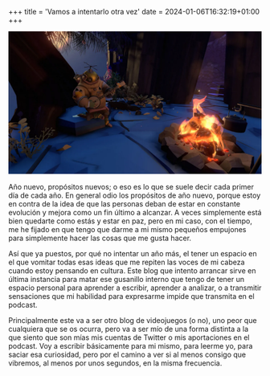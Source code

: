 +++
title = 'Vamos a intentarlo otra vez'
date = 2024-01-06T16:32:19+01:00
+++

![image](https://raw.githubusercontent.com/fleetingwords/blog/master/assets/outerwilds.png)

Año nuevo, propósitos nuevos; o eso es lo que se suele decir cada primer día de cada año. En general odio los propósitos de año nuevo, porque estoy en contra de la idea de que las personas deban de estar en constante evolución y mejora como un fin último a alcanzar. A veces simplemente está bien quedarte como estás y estar en paz, pero en mi caso, con el tiempo, me he fijado en que tengo que darme a mi mismo pequeños empujones para simplemente hacer las cosas que me gusta hacer.

Así que ya puestos, por qué no intentar un año más, el tener un espacio en el que vomitar todas esas ideas que me repiten las voces de mi cabeza cuando estoy pensando en cultura. Este blog que intento arrancar sirve en última instancia para matar ese gusanillo interno que tengo de tener un espacio personal para aprender a escribir, aprender a analizar, o a transmitir sensaciones que mi habilidad para expresarme impide que transmita en el podcast.

Principalmente este va a ser otro blog de videojuegos (o no), uno peor que cualquiera que se os ocurra, pero va a ser mío de una forma distinta a la que siento que son mías mis cuentas de Twitter o mis aportaciones en el podcast. Voy a escribir básicamente para mi mismo, para leerme yo, para saciar esa curiosidad, pero por el camino a ver si al menos consigo que vibremos, al menos por unos segundos, en la misma frecuencia.


